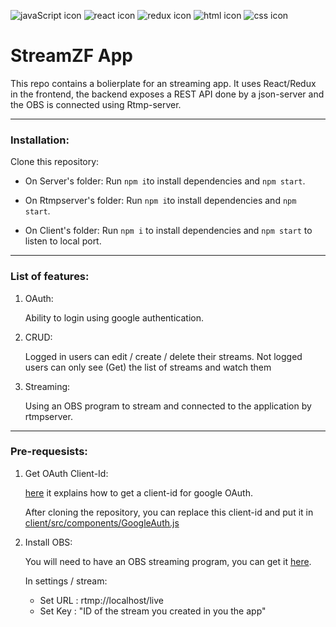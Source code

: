 ![javaScript icon](https://github.com/Zefevr/FinalEvaluation/blob/master/dev-icons/js.svg)
![react icon](https://github.com/Zefevr/FinalEvaluation/blob/master/dev-icons/react.svg)
![redux icon](https://github.com/Zefevr/FinalEvaluation/blob/master/dev-icons/redux.svg)
![html icon](https://github.com/Zefevr/FinalEvaluation/blob/master/dev-icons/html.svg)
![css icon](https://github.com/Zefevr/FinalEvaluation/blob/master/dev-icons/css.svg)


# StreamZF App
This repo contains a bolierplate for an streaming app. It uses React/Redux in the frontend, the backend exposes a REST API done by a json-server and the OBS is connected using Rtmp-server.

_______________________________________________________________________________

### Installation:

Clone this repository:

* On Server's folder: Run `npm i`to install dependencies and `npm start`.

* On Rtmpserver's folder: Run `npm i`to install dependencies and `npm start`.

* On Client's folder: Run `npm i` to install dependencies and `npm start` to listen to local port.


_______________________________________________________________________________

### List of features:

1. OAuth:
  
    Ability to login using google authentication.

2. CRUD:
 
    Logged in users can edit / create / delete their streams.
    Not logged users can only see (Get) the list of streams and watch them

3. Streaming:
  
    Using an OBS program to stream and connected to the application by rtmpserver.

_______________________________________________________________________________

### Pre-requesists:

1. Get OAuth Client-Id:

    [here](https://developers.google.com/fit/android/get-api-key) it explains how to get a client-id for google OAuth.
  
    After cloning the repository, you can replace this client-id and put it in [client/src/components/GoogleAuth.js](https://github.com/Zefevr/StreamZF/blob/master/client/src/components/GoogleAuth.js)
  
2. Install OBS:

    You will need to have an OBS streaming program, you can get it [here](https://obsproject.com).
 
    In settings / stream:
      * Set URL : rtmp://localhost/live
      * Set Key : "ID of the stream you created in you the app"
  
  

